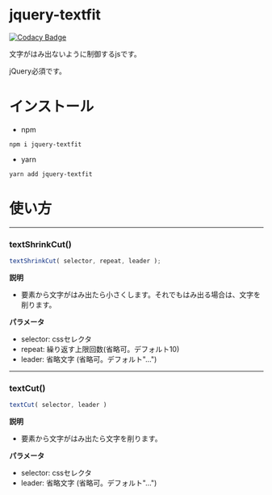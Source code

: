 # jquery-textfit

[![Codacy Badge](https://api.codacy.com/project/badge/Grade/3afdbf0526dd463498341a3901115480)](https://app.codacy.com/app/ishi720/jquery-textfit?utm_source=github.com&utm_medium=referral&utm_content=ishi720/jquery-textfit&utm_campaign=Badge_Grade_Dashboard)

文字がはみ出ないように制御するjsです。

jQuery必須です。



# インストール

- npm

```
npm i jquery-textfit
```

- yarn

```
yarn add jquery-textfit
```

# 使い方

-----------

### textShrinkCut()

```js
textShrinkCut( selector, repeat, leader );
```

**説明**

- 要素から文字がはみ出たら小さくします。それでもはみ出る場合は、文字を削ります。

**パラメータ**

- selector: cssセレクタ
- repeat: 繰り返す上限回数(省略可。デフォルト10)
- leader: 省略文字 (省略可。デフォルト"…")


-----------

### textCut()

```js
textCut( selector, leader )
```

**説明**

- 要素から文字がはみ出たら文字を削ります。

**パラメータ**

- selector: cssセレクタ
- leader: 省略文字 (省略可。デフォルト"…")

